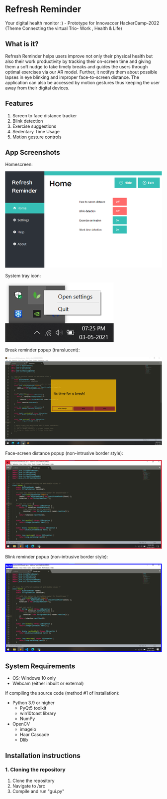 # Refresh Reminder 
Your digital health monitor :) - Prototype for Innovaccer HackerCamp-2022 (Theme Connecting the virtual Trio- Work , Health & Life)


## What is it?

Refresh Reminder helps users improve not only their physical health but also their work productivity by tracking their on-screen time and giving them a soft nudge to take timely breaks and guides the users through optimal exercises via our AR model. Further, it notifys them about possible lapses in eye blinking and improper face-to-screen distance. The application can also be accessed by motion gestures thus keeping the user away from their digital devices. 

## Features

1. Screen to face distance tracker
2. Blink detection
3. Exercise suggestions
4. Sedentary Time Usage
5. Motion gesture controls

## App Screenshots

Homescreen:

![Alt text](screenshots/ss.png?raw=true "Title")

System tray icon:

![Alt text](screenshots/ss3.png?raw=true "Title")

Break reminder popup (translucent):

![Alt text](screenshots/ss4.png?raw=true "Title")

Face-screen distance popup (non-intrusive border style):

![Alt text](screenshots/ss5.png?raw=true "Title")

Blink reminder popup (non-intrusive border style):

![Alt text](screenshots/ss6.png?raw=true "Title")

## System Requirements
- OS: Windows 10 only
- Webcam (either inbuilt or external)

If compiling the source code (method #1 of installation):
- Python 3.9 or higher
	- PyQt5 toolkit
	- win10toast library
	- NumPy
- OpenCV
	- imageio
	- Haar Cascade
	- Dlib

## Installation instructions

### 1. Cloning the repository
1. Clone the repository
2. Navigate to /src
3. Compile and run "gui.py"

